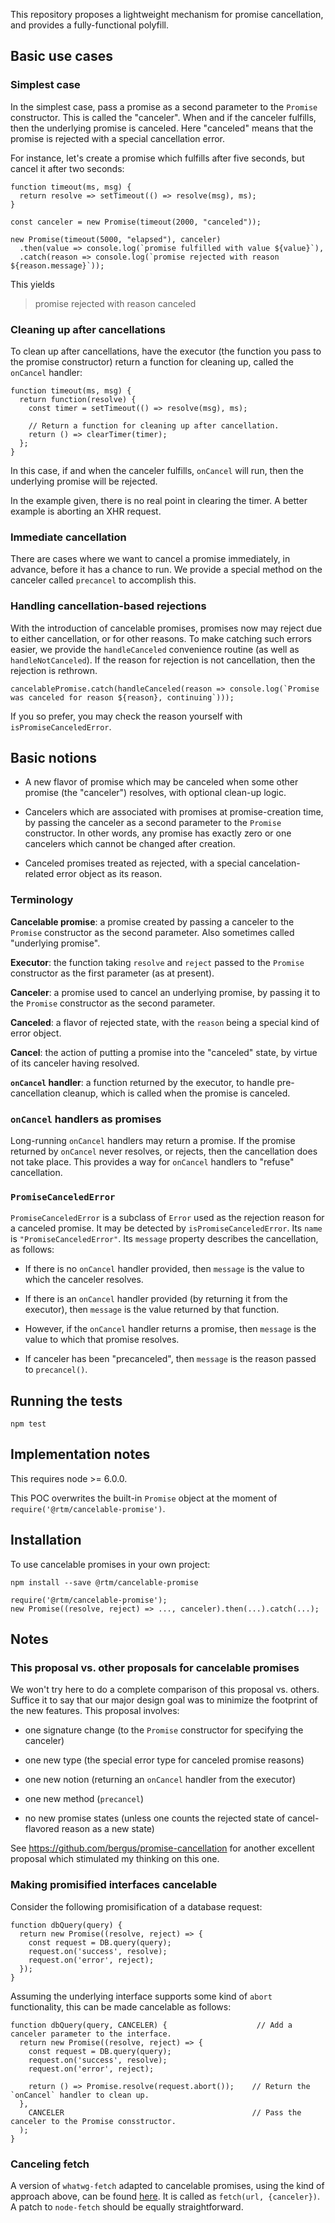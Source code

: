 This repository proposes a lightweight mechanism for promise cancellation,
and provides a fully-functional polyfill.

## Basic use cases

### Simplest case

In the simplest case, pass a promise as a second parameter to the `Promise` constructor.
This is called the "canceler".
When and if the canceler fulfills, then the underlying promise is canceled.
Here "canceled" means that the promise is rejected with a special cancellation error.

For instance, let's create a promise which fulfills after five seconds, but cancel it after two seconds:

```
function timeout(ms, msg) {
  return resolve => setTimeout(() => resolve(msg), ms);
}

const canceler = new Promise(timeout(2000, "canceled"));

new Promise(timeout(5000, "elapsed"), canceler)
  .then(value => console.log(`promise fulfilled with value ${value}`),
  .catch(reason => console.log(`promise rejected with reason ${reason.message}`));
```

This yields

> promise rejected with reason canceled

### Cleaning up after cancellations

To clean up after cancellations,
have the executor (the function you pass to the promise constructor) return a function for cleaning up,
called the `onCancel` handler:

```
function timeout(ms, msg) {
  return function(resolve) {
    const timer = setTimeout(() => resolve(msg), ms);

    // Return a function for cleaning up after cancellation.
    return () => clearTimer(timer);
  };
}
```

In this case, if and when the canceler fulfills,
`onCancel` will run, then the underlying promise will be rejected.

In the example given, there is no real point in clearing the timer.
A better example is aborting an XHR request.

### Immediate cancellation

There are cases where we want to cancel a promise immediately, in advance,
before it has a chance to run.
We provide a special method on the canceler called `precancel` to accomplish this.

### Handling cancellation-based rejections

With the introduction of cancelable promises,
promises now may reject due to either cancellation, or for other reasons.
To make catching such errors easier, we provide the `handleCanceled` convenience routine
(as well as `handleNotCanceled`).
If the reason for rejection is not cancellation,
then the rejection is rethrown.

```
cancelablePromise.catch(handleCanceled(reason => console.log(`Promise was canceled for reason ${reason}, continuing`)));
```

If you so prefer, you may check the reason yourself with `isPromiseCanceledError`.

## Basic notions

* A new flavor of promise which may be canceled when some other promise (the "canceler") resolves,
with optional clean-up logic.

* Cancelers which are associated with promises at promise-creation time,
by passing the canceler as a second parameter to the `Promise` constructor.
In other words, any promise has exactly zero or one cancelers which cannot be changed after creation.

* Canceled promises treated as rejected,
with a special cancelation-related error object as its reason.

### Terminology

**Cancelable promise**: a promise created by passing a canceler to the `Promise` constructor as the second parameter. Also sometimes called "underlying promise".

**Executor**: the function taking `resolve` and `reject` passed to the `Promise` constructor as the first parameter (as at present).

**Canceler**: a promise used to cancel an underlying promise, by passing it to the `Promise` constructor as the second parameter.

**Canceled**: a flavor of rejected state, with the `reason` being a special kind of error object.

**Cancel**: the action of putting a promise into the "canceled" state, by virtue of its canceler having resolved.

**`onCancel` handler**: a function returned by the executor,
to handle pre-cancellation cleanup,
which is called when the promise is canceled.

### `onCancel` handlers as promises

Long-running `onCancel` handlers may return a promise.
If the promise returned by `onCancel` never resolves, or rejects, then the cancellation does not take place.
This provides a way for `onCancel` handlers to "refuse" cancellation.

### `PromiseCanceledError`

`PromiseCanceledError` is a subclass of `Error` used as the rejection reason for a canceled promise.
It may be detected by `isPromiseCanceledError`.
Its `name` is `"PromiseCanceledError"`.
Its `message` property describes the cancellation, as follows:

* If there is no `onCancel` handler provided,
then `message` is the value to which the canceler resolves.

* If there is an `onCancel` handler provided (by returning it from the executor),
then `message` is the value returned by that function.

* However, if the `onCancel` handler returns a promise,
then `message` is the value to which that promise resolves.

* If canceler has been "precanceled",
then `message` is the reason passed to `precancel()`.

## Running the tests

```
npm test
```

## Implementation notes

This requires node >= 6.0.0.

This POC overwrites the built-in `Promise` object at the moment of `require('@rtm/cancelable-promise')`.

## Installation

To use cancelable promises in your own project:

```
npm install --save @rtm/cancelable-promise

require('@rtm/cancelable-promise');
new Promise((resolve, reject) => ..., canceler).then(...).catch(...);
```

## Notes

### This proposal vs. other proposals for cancelable promises

We won't try here to do a complete comparison of this proposal vs. others.
Suffice it to say that our major design goal was to minimize the footprint of the new features.
This proposal involves:

* one signature change (to the `Promise` constructor for specifying the canceler)

* one new type (the special error type for canceled promise reasons)

* one new notion (returning an `onCancel` handler from the executor)

* one new method (`precancel`)

* no new promise states (unless one counts the rejected state of cancel-flavored reason as a new state)

See https://github.com/bergus/promise-cancellation for another excellent proposal which stimulated my thinking on this one.

### Making promisified interfaces cancelable

Consider the following promisification of a database request:

```
function dbQuery(query) {
  return new Promise((resolve, reject) => {
    const request = DB.query(query);
    request.on('success', resolve);
    request.on('error', reject);
  });
}
```

Assuming the underlying interface supports some kind of `abort` functionality,
this can be made cancelable as follows:

```
function dbQuery(query, CANCELER) {                    // Add a canceler parameter to the interface.
  return new Promise((resolve, reject) => {
    const request = DB.query(query);
    request.on('success', resolve);
    request.on('error', reject);

    return () => Promise.resolve(request.abort());    // Return the `onCancel` handler to clean up.
  },
    CANCELER                                          // Pass the canceler to the Promise consstructor.
  );
}
```

### Canceling fetch

A version of `whatwg-fetch` adapted to cancelable promises,
using the kind of approach above,
can be found [here](https://github.com/rtm/fetch).
It is called as `fetch(url, {canceler})`.
A patch to `node-fetch` should be equally straightforward.
